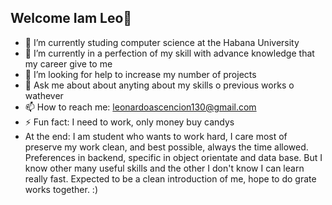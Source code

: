 ## Welcome Iam Leo👋

<!--
**Leonardoascencion/Leonardoascencion** is a ✨ _special_ ✨ repository because its `README.md` (this file) appears on your GitHub profile.

Here are some ideas to get you started:
-->

- 🔭 I’m currently studing computer science at the Habana University
- 🌱 I’m currently in a perfection of my skill with advance knowledge that my career give to me
- 🤔 I’m looking for help to increase my number of projects
- 💬 Ask me about about anyting about my skills o previous works o wathever
- 📫 How to reach me: leonardoascencion130@gmail.com
- ⚡ Fun fact: I need to work, only money buy candys
- At the end:
I am student who wants to work hard, I care most of preserve my work clean, and best possible, always the time allowed. Preferences in backend, specific in object orientate and data base. But I know other many useful skills and the other I don't know I can learn really fast. Expected to be a clean introduction of me, hope to do grate works together. :)
